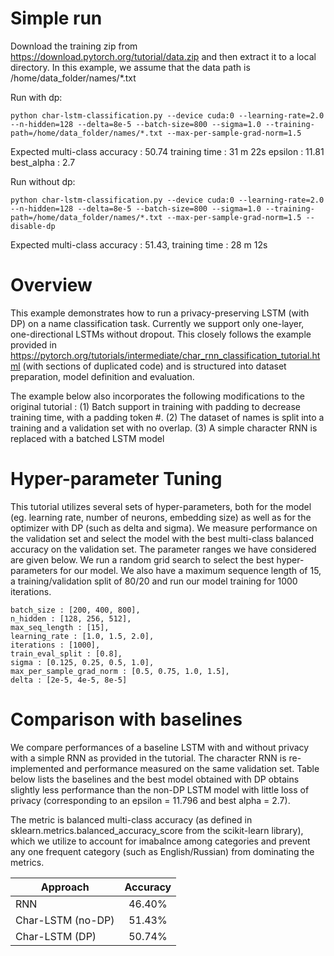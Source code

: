 # Simple run

Download the training zip from https://download.pytorch.org/tutorial/data.zip and then extract it to a local directory. In this example, we assume that the data path is /home/data_folder/names/*.txt

Run with dp:
```
python char-lstm-classification.py --device cuda:0 --learning-rate=2.0 --n-hidden=128 --delta=8e-5 --batch-size=800 --sigma=1.0 --training-path=/home/data_folder/names/*.txt --max-per-sample-grad-norm=1.5
```
Expected multi-class accuracy : 50.74 training time : 31 m 22s epsilon : 11.81  best_alpha : 2.7

Run without dp:
```
python char-lstm-classification.py --device cuda:0 --learning-rate=2.0 --n-hidden=128 --delta=8e-5 --batch-size=800 --sigma=1.0 --training-path=/home/data_folder/names/*.txt --max-per-sample-grad-norm=1.5 --disable-dp
```
Expected multi-class accuracy : 51.43, training time : 28 m 12s

# Overview

This example demonstrates how to run a privacy-preserving LSTM (with DP) on a name classification task. Currently we support only one-layer, one-directional LSTMs without dropout. This closely follows the example provided in https://pytorch.org/tutorials/intermediate/char_rnn_classification_tutorial.html (with sections of duplicated code) and is structured into dataset preparation, model definition and evaluation.

The example below also incorporates the following modifications to the original tutorial :
(1) Batch support in training with padding to decrease training time, with a padding token #.
(2) The dataset of names is split into a training and a validation set with no overlap.
(3) A simple character RNN is replaced with a batched LSTM model

# Hyper-parameter Tuning

This tutorial utilizes several sets of hyper-parameters, both for the model (eg. learning rate, number of neurons, embedding size) as well as for the optimizer with DP (such as delta and sigma). We measure performance on the validation set and select the model with the best multi-class balanced accuracy on the validation set. The parameter ranges we have considered are given below. We run a random grid search to select the best hyper-parameters for our model.
We also have a maximum sequence length of 15, a training/validation split of 80/20 and run our model training for 1000 iterations.
```
batch_size : [200, 400, 800],
n_hidden : [128, 256, 512],
max_seq_length : [15],
learning_rate : [1.0, 1.5, 2.0],
iterations : [1000],
train_eval_split : [0.8],
sigma : [0.125, 0.25, 0.5, 1.0],
max_per_sample_grad_norm : [0.5, 0.75, 1.0, 1.5],
delta : [2e-5, 4e-5, 8e-5]
```

# Comparison with baselines

We compare performances of a baseline LSTM with and without privacy with a simple RNN as provided in the tutorial. The character RNN is re-implemented and performance measured on the same validation set. Table below lists the baselines and the best model obtained with DP obtains slightly less performance than the non-DP LSTM model with little loss of privacy (corresponding to an epsilon = 11.796 and best alpha = 2.7).

The metric is balanced multi-class accuracy (as defined in sklearn.metrics.balanced_accuracy_score from the scikit-learn library), which we utilize to account for imabalnce among categories and prevent any one frequent category (such as English/Russian) from dominating the metrics.

| Approach                                | Accuracy |
| ----------------------------------------|:--------:|
| RNN                                     | 46.40%   |
| Char-LSTM (no-DP)                       | 51.43%   |
| Char-LSTM (DP)                          | 50.74%   |
